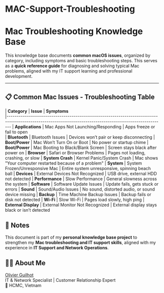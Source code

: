 # MAC-Support-Troubleshooting

# Mac Troubleshooting Knowledge Base

This knowledge base documents **common macOS issues**, organized by category, including symptoms and basic troubleshooting steps. This serves as a **quick reference guide** for diagnosing and solving typical Mac problems, aligned with my IT support learning and professional development.

---

## 📋 Common Mac Issues - Troubleshooting Table

| **Category**            | **Issue**                                  | **Symptoms**                                        
|--------------------------------------------------------------------------------------------------------------------------------------------------------------
| **Applications**        | Mac Apps Not Launching/Responding          | Apps freeze or fail to open  
| **Bluetooth**           | Bluetooth Issues                           | Devices won’t pair or keep disconnecting 
| **Boot/Power**          | Mac Won’t Turn On or Boot                  | No power or startup chime 
| **Boot/Power**          | Mac Booting to Black/Blank Screen          | Screen stays black after power on 
| **Browser**             | Safari or Browser Problems                 | Pages not loading, crashing, or slow 
| **System Crash**        | Kernel Panic/System Crash                  | Mac shows "Your computer restarted because of a problem" 
| **System**              | System Frozen/Unresponsive Mac             | Entire system unresponsive, spinning beach ball
| **Devices**             | External Devices Not Recognized            | USB drive, external HDD not detected 
| **Performance**         | Slow Performance                           | General slowness across the system
| **Software**            | Software Update Issues                     | Update fails, gets stuck or errors 
| **Sound**               | Sound/Audio Issues                         | No sound, distorted audio, or sound device missing 
| **Backup**              | Time Machine Backup Issues                 | Backup fails or disk not detected
| **Wi-Fi**               | Slow Wi-Fi                                 | Pages load slowly, high ping
| **External Display**    | External Monitor Not Recognized            | External display stays black or isn’t detected


## 🔧 Notes
This document is part of my **personal knowledge base project** to strengthen my **Mac troubleshooting and IT support skills**, aligned with my experience in **IT Support and Network Operations**.

## 👨‍💻 About Me
[Olivier Guilhot](https://www.linkedin.com/in/perea-guilhot-oliver)  
IT & Network Specialist | Customer Relationship Expert  
📍 HCMC, Vietnam
